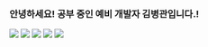 <style>
  span{color:bule;}
</style>

<h3>안녕하세요! 공부 중인 예비 개발자 <span>김병관</span>입니다.! </h3>
<img src="https://img.shields.io/badge/java-red?style=for-the-badge&logo=java&logoColor=white">
<img src="https://img.shields.io/badge/js-yellow?style=for-the-badge&logo=javaScript&logoColor=white">
<img src="https://img.shields.io/badge/Spring boot-green?style=for-the-badge&logo=Spring boot&logoColor=white">
<img src="https://img.shields.io/badge/css-gray?style=for-the-badge&logo=css&logoColor=white">
<img src="https://img.shields.io/badge/HTML-red?style=for-the-badge&logo=HTML&logoColor=white">
